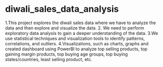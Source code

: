 # diwali_sales_data_analysis
1.This project explores the diwali sales data where we have to analyze the data and then explore and visualize the data. 
2. We need to perform exploratory data analysis to gain a deeper understanding of the data. 
3.We use statistical techniques and visualization tools to identify patterns, correlations, and outliers. 
4.Visualizations, such as charts, graphs and created dashboard using PowerBI to analyze top selling products, 
  top gaining margin products, top buying age groups, top buying states/countries, least selling product, etc. 
